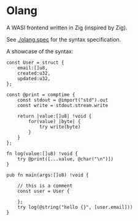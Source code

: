 # Olang

A WASI frontend written in Zig (inspired by Zig).

See [./olang.spec](./olang.spec) for the syntax specification.

A showcase of the syntax:

```zig
const User = struct {
    email:[]u8,
    created:u32,
    updated:u32,
};

const @print = comptime {
    const stdout = @import("std").out
    const write = stdout.stream.write

    return |value:[]u8| !void {
        for(value) |byte| {
            try write(byte)
        }
    }
};

fn log(value:[]u8) !void {
    try @print([...value, @char("\n")])
}

pub fn main(args:[]u8) !void {

    // this is a comment
    const user = User {

    };
    try log(@string("hello {}", [user.email]))
}
```
